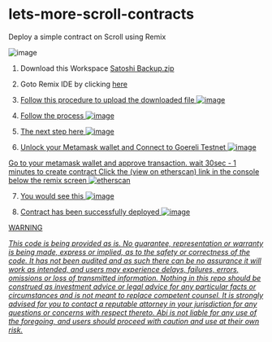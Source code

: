 # lets-more-scroll-contracts

Deploy a simple contract on Scroll using Remix  

![image](https://mirror.xyz/_next/image?url=https%3A%2F%2Fimages.mirror-media.xyz%2Fpublication-images%2FHQ4qOBVAJtx1pN5FOa3JF.jpg&w=828&q=75)


1.   Download this Workspace [Satoshi Backup.zip](https://github.com/mztacat/Deploy-a-Simple-Contract-on-EVM/files/10365640/Satoshi.Backup.zip)

2.   Goto Remix IDE by clicking <a href=https://remix.ethereum.org/>here

3.  Follow this procedure to upload the downloaded file ![image](https://user-images.githubusercontent.com/31314340/211134726-4ce98645-70d4-4841-a831-ecd25b84296d.png)

4.  Follow the process 
![image](https://user-images.githubusercontent.com/31314340/211135054-68f33643-d3db-4498-ae62-122e6284b76e.png)


5. The next step here
 ![image](https://user-images.githubusercontent.com/31314340/211135125-0a12861a-f1c2-45d7-8fd6-aa167aff6e12.png)


6. Unlock your Metamask wallet and Connect to Goereli Testnet
![image](https://user-images.githubusercontent.com/31314340/211138883-14375acc-57c2-4e9b-8561-1baa73d41775.png)

Go to your metamask wallet and approve transaction. wait 30sec - 1 minutes to create contract
Click the (view on etherscan) link in the console below the remix screen
![etherscan](https://user-images.githubusercontent.com/31314340/211139017-c2c8e40a-6ade-4e77-ac94-74314b9521d2.png)


7. You would see this 
![image](https://user-images.githubusercontent.com/31314340/211139189-2320b413-be7f-4c55-9d64-d9d88e44860a.png)


8. Contract has been successfully deployed
 ![image](https://user-images.githubusercontent.com/31314340/211139235-6824af3f-6ce5-4b2e-8557-1b3aff606e4a.png)
 
 
 
 
 
 
 
 
 WARNING
 
<i> This code is being provided as is. No guarantee, representation or warranty is being made, express or implied, as to the safety or correctness of the code. It has not been audited and as such there can be no assurance it will work as intended, and users may experience delays, failures, errors, omissions or loss of transmitted information. Nothing in this repo should be construed as investment advice or legal advice for any particular facts or circumstances and is not meant to replace competent counsel. It is strongly advised for you to contact a reputable attorney in your jurisdiction for any questions or concerns with respect thereto. Abi is not liable for any use of the foregoing, and users should proceed with caution and use at their own risk.</i>

